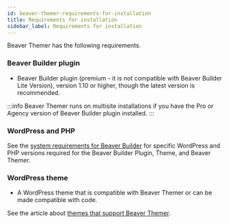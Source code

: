 ```yaml
---
id: beaver-themer-requirements-for-installation
title: Requirements for installation
sidebar_label: Requirements for installation
---
```


Beaver Themer has the following requirements.

### Beaver Builder plugin

  * Beaver Builder plugin (premium - it is not compatible with Beaver Builder Lite Version), version 1.10 or higher, though the latest version is recommended.

:::info
Beaver Themer runs on multisite installations if you have the Pro or Agency version of Beaver Builder plugin installed.
:::

### WordPress and PHP

See the [system requirements for Beaver Builder](/beaver-builder/getting-started/system-requirements.md) for specific WordPress and PHP versions required for the Beaver Builder Plugin, Theme, and Beaver Themer.

### WordPress theme

  * A WordPress theme that is compatible with Beaver Themer or can be made compatible with code.

See the article about [themes that support Beaver Themer](/beaver-themer/management-compatibility/beaver-themer-supported-themes.md).
